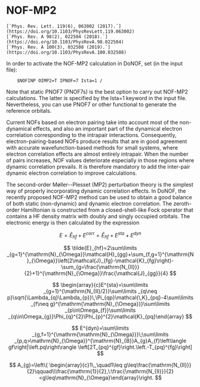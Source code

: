 # NOF-MP2

```{margin} Article
[`Phys. Rev. Lett. 119(6), 063002 (2017).`](https://doi.org/10.1103/PhysRevLett.119.063002)
[`Phys. Rev. A 98(2), 022504 (2018).`](https://doi.org/10.1103/PhysRevA.98.022504)
[`Phys. Rev. A 100(3), 032508 (2019).`](https://doi.org/10.1103/PhysRevA.100.032508)
```

In order to activate the NOF-MP2 calculation in DoNOF, set (in the input file):

~~~
    $NOFINP OIMP2=T IPNOF=7 Ista=1 /
~~~

Note that static PNOF7 (PNOF7s) is the best option to carry out NOF-MP2 calculations. 
The latter is specified by the Ista=1 keyword in the input file. 
Nevertheless, you can use PNOF7 or other functional to generate the reference orbitals.

Current NOFs based on electron pairing take into account most of the
non-dynamical effects, and also an important part of the dynamical
electron correlation corresponding to the intrapair interactions.
Consequently, electron-pairing-based NOFs produce
results that are in good agreement with accurate wavefunction-based
methods for small systems, where electron correlation effects are
almost entirely intrapair. When the number of pairs increases, NOF
values deteriorate especially in those regions where dynamic correlation
prevails. It is therefore mandatory to add the inter-pair dynamic
electron correlation to improve calculations.

The second-order Møller--Plesset (MP2) perturbation theory is the
simplest way of properly incorporating dynamic correlation effects.
In DoNOF, the recently proposed NOF-MP2 method can be used to obtain a good balance
of both static (non-dynamic) and dynamic electron correlation. The
zeroth-order Hamiltonian is constructed from a closed-shell-like Fock
operator that contains a HF density matrix with doubly
and singly occupied orbitals. The electronic energy
is then calculated by the expression

$$
    E=\tilde{E}_{hf}+E^{corr}=\tilde{E}_{hf}+E^{sta}+E^{dyn}
$$

$$
    \tilde{E}_{hf}=2\sum\limits _{g=1}^{\mathrm{N}_{\Omega}}\mathcal{H}_{gg}+\sum_{f,g=1}^{\mathrm{N}_{\Omega}}\left(2\mathcal{J}_{fg}-\mathcal{K}_{fg}\right)-\sum_{g=\frac{\mathrm{N_{II}}}{2}+1}^{\mathrm{N}_{\Omega}}\frac{\mathcal{J}_{gg}}{4}
$$

$$
    \begin{array}{c}E^{sta}=\sum\limits _{g=1}^{\mathrm{N_{II}/2}}\sum\limits _{q\neq p}\sqrt{\Lambda_{q}\Lambda_{p}}\,\Pi_{qp}\mathcal{\,K}_{pq}-4\sum\limits _{f\neq g}^{\mathrm{\mathrm{N}_{\Omega}}}\sum\limits _{p\in\Omega_{f}}\sum\limits _{q\in\Omega_{g}}\Phi_{q}^{2}\Phi_{p}^{2}\mathcal{K}_{pq}\end{array}
$$

$$
    E^{dyn}=\sum\limits _{g,f=1}^{\mathrm{\mathrm{N}_{\Omega}}}\;\sum\limits _{p,q>\mathrm{N}_{\Omega}}^{\mathrm{N}_{B}}A_{g}A_{f}\left\langle gf\right|\left.pq\right\rangle \left[2T_{pq}^{gf}\right.\left.-T_{pq}^{fg}\right]
$$
    
$$
    A_{g}=\left\{ \begin{array}{c}1\,,\quad1\leq g\leq\frac{\mathrm{N_{II}}}{2}\qquad\\\frac{\mathrm{1}}{2},\:\frac{\mathrm{N_{II}}}{2}<g\leq\mathrm{N}_{\Omega}\end{array}\right.
$$
